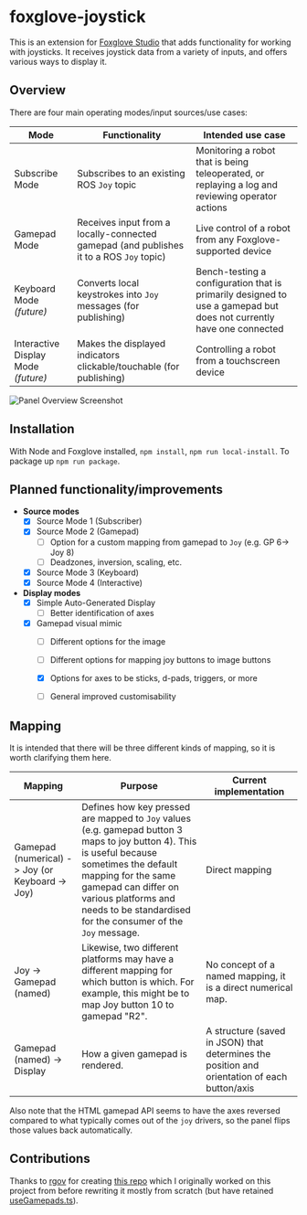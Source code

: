 # foxglove-joystick

This is an extension for [Foxglove Studio](https://github.com/foxglove/studio) that adds functionality for working with joysticks. It receives joystick data from a variety of inputs, and offers various ways to display it.

## Overview

There are four main operating modes/input sources/use cases:

| Mode | Functionality | Intended use case |
| ----- | ------ | ------ |
| Subscribe Mode | Subscribes to an existing ROS `Joy` topic | Monitoring a robot that is being teleoperated, or replaying a log and reviewing operator actions |
| Gamepad Mode | Receives input from a locally-connected gamepad (and publishes it to a ROS `Joy` topic) | Live control of a robot from any Foxglove-supported device |
| Keyboard Mode *(future)* | Converts local keystrokes into `Joy` messages (for publishing) | Bench-testing a configuration that is primarily designed to use a gamepad but does not currently have one connected |
| Interactive Display Mode *(future)* | Makes the displayed indicators clickable/touchable (for publishing) | Controlling a robot from a touchscreen device |``

![Panel Overview Screenshot](/docs/screenshot1.png)

## Installation
With Node and Foxglove installed, `npm install`, `npm run local-install`.
To package up `npm run package`.

## Planned functionality/improvements

- **Source modes**
  - [x] Source Mode 1 (Subscriber)
  - [x] Source Mode 2 (Gamepad)
    - [ ] Option for a custom mapping from gamepad to `Joy` (e.g. GP 6-> Joy 8)
    - [ ] Deadzones, inversion, scaling, etc.
  - [x] Source Mode 3 (Keyboard)
  - [x] Source Mode 4 (Interactive)
- **Display modes**
  - [x] Simple Auto-Generated Display
    - [ ] Better identification of axes
  - [x] Gamepad visual mimic
    - [ ] Different options for the image
    - [ ] Different options for mapping joy buttons to image buttons
    - [x] Options for axes to be sticks, d-pads, triggers, or more
    - [ ] General improved customisability



## Mapping
It is intended that there will be three different kinds of mapping, so it is worth clarifying them here.

| Mapping | Purpose | Current implementation |
| ------- | ------- | ---------------------- |
| Gamepad (numerical) -> Joy (or Keyboard -> Joy) | Defines how key pressed are mapped to `Joy` values (e.g. gamepad button 3 maps to joy button 4). This is useful because sometimes the default mapping for the same gamepad can differ on various platforms and needs to be standardised for the consumer of the `Joy` message. | Direct mapping |
| Joy -> Gamepad (named) | Likewise, two different platforms may have a different mapping for which button is which. For example, this might be to map  Joy button 10 to gamepad "R2". | No concept of a named mapping, it is a direct numerical map.
| Gamepad (named) -> Display | How a given gamepad is rendered. | A structure (saved in JSON) that determines the position and orientation of each button/axis |

Also note that the HTML gamepad API seems to have the axes reversed compared to what typically comes out of the `joy` drivers, so the panel flips those values back automatically.

## Contributions

Thanks to [rgov](https://github.com/rgov) for creating [this repo](https://github.com/ARMADAMarineRobotics/studio-extension-gamepad) which I originally worked on this project from before rewriting it mostly from scratch (but have retained [useGamepads.ts](src/hooks/useGamepad.ts)).